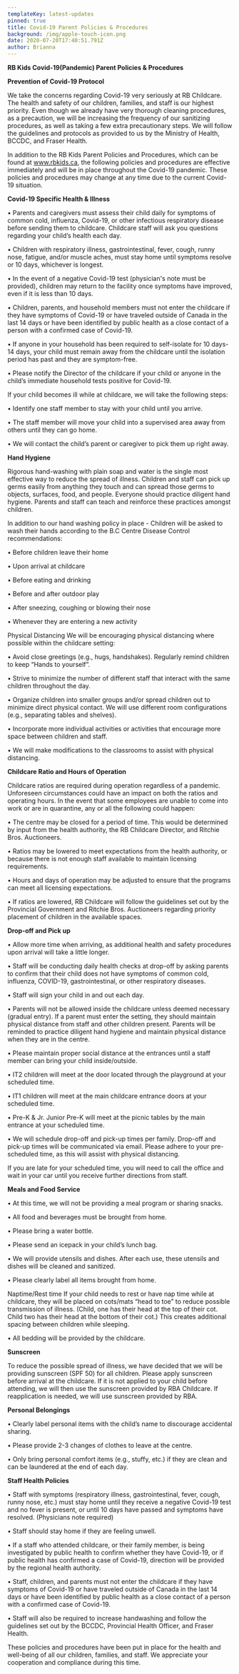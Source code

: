 ```yaml
---
templateKey: latest-updates
pinned: true
title: Covid-19 Parent Policies & Procedures
background: /img/apple-touch-icon.png
date: 2020-07-20T17:40:51.791Z
author: Brianna
---
```

**RB Kids Covid-19(Pandemic) Parent Policies & Procedures**

**Prevention of Covid-19 Protocol**

We take the concerns regarding Covid-19 very seriously at RB Childcare. The health and safety of our children, families, and staff is our highest priority. Even though we already have very thorough cleaning procedures, as a precaution, we will be increasing the frequency of our sanitizing procedures, as well as taking a few extra precautionary steps. We will follow the guidelines and protocols as provided to us by the Ministry of Health, BCCDC, and Fraser Health.

In addition to the RB Kids Parent Policies and Procedures, which can be found at www.rbkids.ca, the following policies and procedures are effective immediately and will be in place throughout the Covid-19 pandemic. These policies and procedures may change at any time due to the current Covid-19 situation.

**Covid-19 Specific Health & Illness**

• Parents and caregivers must assess their child daily for symptoms of common cold, influenza, Covid-19, or other infectious respiratory disease before sending them to childcare. Childcare staff will ask you questions regarding your child’s health each day.

• Children with respiratory illness, gastrointestinal, fever, cough, runny nose, fatigue, and/or muscle aches, must stay home until symptoms resolve or 10 days, whichever is longest.

• In the event of a negative Covid-19 test (physician's note must be provided), children may return to the facility once symptoms have improved, even if it is less than 10 days.

• Children, parents, and household members must not enter the childcare if they have symptoms of Covid-19 or have traveled outside of Canada in the last 14 days or have been identified by public health as a close contact of a person with a confirmed case of Covid-19.

• If anyone in your household has been required to self-isolate for 10 days-14 days, your child must remain away from the childcare until the isolation period has past and they are symptom-free.

• Please notify the Director of the childcare if your child or anyone in the child’s immediate household tests positive for Covid-19.

If your child becomes ill while at childcare, we will take the following steps:

• Identify one staff member to stay with your child until you arrive.

• The staff member will move your child into a supervised area away from others until they can go home.

• We will contact the child’s parent or caregiver to pick them up right away.

**Hand Hygiene**

Rigorous hand-washing with plain soap and water is the single most effective way to reduce the spread of illness. Children and staff can pick up germs easily from anything they touch and can spread those germs to objects, surfaces, food, and people. Everyone should practice diligent hand hygiene. Parents and staff can teach and reinforce these practices amongst children.

In addition to our hand washing policy in place - Children will be asked to wash their hands according to the B.C Centre Disease Control recommendations:

• Before children leave their home

• Upon arrival at childcare

• Before eating and drinking

• Before and after outdoor play

• After sneezing, coughing or blowing their nose

• Whenever they are entering a new activity

Physical Distancing We will be encouraging physical distancing where possible within the childcare setting:

• Avoid close greetings (e.g., hugs, handshakes). Regularly remind children to keep “Hands to yourself”.

• Strive to minimize the number of different staff that interact with the same children throughout the day.

• Organize children into smaller groups and/or spread children out to minimize direct physical contact. We will use different room configurations (e.g., separating tables and shelves).

• Incorporate more individual activities or activities that encourage more space between children and staff.

• We will make modifications to the classrooms to assist with physical distancing.

**Childcare Ratio and Hours of Operation**

Childcare ratios are required during operation regardless of a pandemic. Unforeseen circumstances could have an impact on both the ratios and operating hours. In the event that some employees are unable to come into work or are in quarantine, any or all the following could happen:

• The centre may be closed for a period of time. This would be determined by input from the health authority, the RB Childcare Director, and Ritchie Bros. Auctioneers.

• Ratios may be lowered to meet expectations from the health authority, or because there is not enough staff available to maintain licensing requirements.

• Hours and days of operation may be adjusted to ensure that the programs can meet all licensing expectations.

• If ratios are lowered, RB Childcare will follow the guidelines set out by the Provincial Government and Ritchie Bros. Auctioneers regarding priority placement of children in the available spaces.

**Drop-off and Pick up**

• Allow more time when arriving, as additional health and safety procedures upon arrival will take a little longer.

• Staff will be conducting daily health checks at drop-off by asking parents to confirm that their child does not have symptoms of common cold, influenza, COVID-19, gastrointestinal, or other respiratory diseases.

• Staff will sign your child in and out each day.

• Parents will not be allowed inside the childcare unless deemed necessary (gradual entry). If a parent must enter the setting, they should maintain physical distance from staff and other children present. Parents will be reminded to practice diligent hand hygiene and maintain physical distance when they are in the centre.

• Please maintain proper social distance at the entrances until a staff member can bring your child inside/outside.

• IT2 children will meet at the door located through the playground at your scheduled time.

• IT1 children will meet at the main childcare entrance doors at your scheduled time.

• Pre-K & Jr. Junior Pre-K will meet at the picnic tables by the main entrance at your scheduled time.

• We will schedule drop-off and pick-up times per family. Drop-off and pick-up times will be communicated via email. Please adhere to your pre-scheduled time, as this will assist with physical distancing.

If you are late for your scheduled time, you will need to call the office and wait in your car until you receive further directions from staff.

**Meals and Food Service**

• At this time, we will not be providing a meal program or sharing snacks.

• All food and beverages must be brought from home.

• Please bring a water bottle.

• Please send an icepack in your child’s lunch bag.

• We will provide utensils and dishes. After each use, these utensils and dishes will be cleaned and sanitized.

• Please clearly label all items brought from home.

Naptime/Rest time If your child needs to rest or have nap time while at childcare, they will be placed on cots/mats “head to toe” to reduce possible transmission of illness. (Child, one has their head at the top of their cot. Child two has their head at the bottom of their cot.) This creates additional spacing between children while sleeping.

• All bedding will be provided by the childcare.

**Sunscreen**

To reduce the possible spread of illness, we have decided that we will be providing sunscreen (SPF 50) for all children. Please apply sunscreen before arrival at the childcare. If it is not applied to your child before attending, we will then use the sunscreen provided by RBA Childcare. If reapplication is needed, we will use sunscreen provided by RBA.

**Personal Belongings**

• Clearly label personal items with the child’s name to discourage accidental sharing.

• Please provide 2-3 changes of clothes to leave at the centre.

• Only bring personal comfort items (e.g., stuffy, etc.) if they are clean and can be laundered at the end of each day.

**Staff Health Policies**

• Staff with symptoms (respiratory illness, gastrointestinal, fever, cough, runny nose, etc.) must stay home until they receive a negative Covid-19 test and no fever is present, or until 10 days have passed and symptoms have resolved. (Physicians note required)

• Staff should stay home if they are feeling unwell.

• If a staff who attended childcare, or their family member, is being investigated by public health to confirm whether they have Covid-19, or if public health has confirmed a case of Covid-19, direction will be provided by the regional health authority.

• Staff, children, and parents must not enter the childcare if they have symptoms of Covid-19 or have traveled outside of Canada in the last 14 days or have been identified by public health as a close contact of a person with a confirmed case of Covid-19.

• Staff will also be required to increase handwashing and follow the guidelines set out by the BCCDC, Provincial Health Officer, and Fraser Health.

These policies and procedures have been put in place for the health and well-being of all our children, families, and staff. We appreciate your cooperation and compliance during this time.
